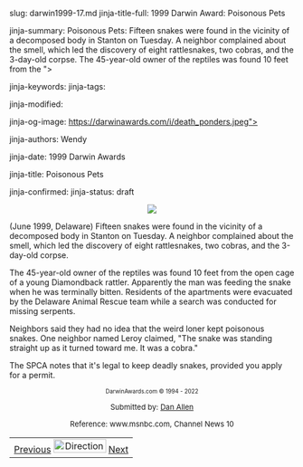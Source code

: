 slug: darwin1999-17.md
jinja-title-full: 1999 Darwin Award: Poisonous Pets

jinja-summary: Poisonous Pets: Fifteen snakes were found in the vicinity of a decomposed body in Stanton on Tuesday. A neighbor complained about the smell, which led the discovery of eight rattlesnakes, two cobras, and the 3-day-old corpse. The 45-year-old owner of the reptiles was found 10 feet from the ">

jinja-keywords:
jinja-tags:

jinja-modified:

jinja-og-image: https://darwinawards.com/i/death_ponders.jpeg">

jinja-authors: Wendy

jinja-date: 1999 Darwin Awards


jinja-title: Poisonous Pets


jinja-confirmed:
jinja-status: draft

<P><CENTER>
<A href="/art/gibbleguts/" target="_top"><IMG src="/i/art/gibson/gibtoon9-6.gif" border=0></A>
</CENTER>
<A href="/art/gibbleguts/" target="_top">

</A></TD><TD>
(June 1999, Delaware) Fifteen snakes were found in the vicinity of a decomposed body in Stanton on Tuesday. A neighbor complained about the smell, which led the discovery of eight rattlesnakes, two cobras, and the 3-day-old corpse.<P>
The 45-year-old owner of the reptiles was found 10 feet from the open cage of a young Diamondback rattler. Apparently the man was feeding the snake when he was terminally bitten.
Residents of the apartments were evacuated by the Delaware Animal Rescue team while a search was conducted for missing serpents.<P>
Neighbors said they had no idea that the weird loner kept poisonous snakes. One neighbor named Leroy claimed, "The snake was standing straight up as it turned toward me. It was a cobra."<P>
The SPCA notes that it's legal to keep deadly snakes, provided you apply for a permit.
</TD></TR><TR valign="top"><TD colspan="2">
<P><CENTER><FONT size="-7">DarwinAwards.com &copy; 1994 - 2022</FONT></CENTER>
<P><CENTER><FONT size="-1">Submitted by: <A href="mailto:REMOVE-Dan_a@issi-4solutions.com">Dan Allen</A></FONT></CENTER>
<P><CENTER><FONT size="-1">Reference: www.msnbc.com, Channel News 10</FONT>

<!--#include virtual="/inc/votebar_viewvoteonly" -->

</CENTER>
</TD></TR></TABLE>
<TABLE width=100% border=0 background="/i/bgmain.jpg" cellspacing=5 cellpadding=10><TR><TD>
<CENTER>
<A href="darwin1999-16.html">Previous</A> <IMG src="/i/arrowani.gif" width="93" height="24" border="0" alt="Directions"> <A href="darwin1999-18.html">Next</A>
</H2>
</CENTER>

<!--#include file=nav_1999.html -->


